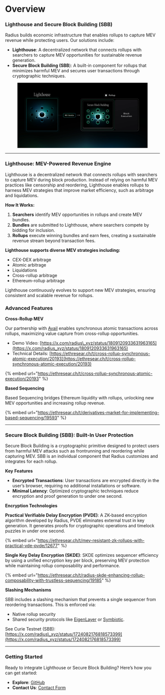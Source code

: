 # Overview

### Lighthouse and Secure Block Building (SBB)

Radius builds economic infrastructure that enables rollups to capture MEV revenue while protecting users. Our solutions include:

* **Lighthouse**: A decentralized network that connects rollups with searchers to capture MEV opportunities for sustainable revenue generation.
* **Secure Block Building (SBB**): A built-in component for rollups that minimizes harmful MEV and secures user transactions through cryptographic techniques.

<figure><img src=".gitbook/assets/image (24).png" alt=""><figcaption></figcaption></figure>

***

### Lighthouse: MEV-Powered Revenue Engine

Lighthouse is a decentralized network that connects rollups with searchers to capture MEV during block production. Instead of relying on harmful MEV practices like censorship and reordering, Lighthouse enables rollups to harness MEV strategies that improve market efficiency, such as arbitrage and liquidations.

**How It Works:**&#x20;

1. **Searchers** identify MEV opportunities in rollups and create MEV bundles.
2. **Bundles** are submitted to Lighthouse, where searchers compete by bidding for inclusion.
3. **Rollups** execute winning bundles and earn fees, creating a sustainable revenue stream beyond transaction fees.

**Lighthouse supports diverse MEV strategies including:**

* CEX-DEX arbitrage
* Atomic arbitrage
* Liquidations
* Cross-rollup arbitrage
* Ethereum-rollup arbitrage

Lighthouse continuously evolves to support new MEV strategies, ensuring consistent and scalable revenue for rollups.



### Advanced Features

**Cross-Rollup MEV**

Our partnership with [Avail](https://www.availproject.org/) enables synchronous atomic transactions across rollups, maximizing value capture from cross-rollup opportunities.

* Demo Video: [https://x.com/radius\_xyz/status/1809120933631963165](https://x.com/radius_xyz/status/1809120933631963165)
* Technical Details: [https://ethresear.ch/t/cross-rollup-synchronous-atomic-execution/20193](https://ethresear.ch/t/cross-rollup-synchronous-atomic-execution/20193)

{% embed url="https://ethresear.ch/t/cross-rollup-synchronous-atomic-execution/20193" %}

**Based Sequencing**

Based Sequencing bridges Ethereum liquidity with rollups, unlocking new MEV opportunities and increasing rollup revenue.

{% embed url="https://ethresear.ch/t/derivatives-market-for-implementing-based-sequencing/19593" %}

***

### Secure Block Building (SBB): Built-In User Protection

Secure Block Building is a cryptographic primitive designed to protect users from harmful MEV attacks such as frontrunning and reordering while capturing MEV. SBB is an individual component that Radius customizes and integrates for each rollup.

**Key** **Features**

* **Encrypted Transactions**: User transactions are encrypted directly in the user’s browser, requiring no additional installations or software.
* **Minimal Latency**: Optimized cryptographic techniques reduce encryption and proof generation to under one second.

**Encryption Technologies**

**Practical Verifiable Delay Encryption (PVDE)**: A ZK-based encryption algorithm developed by Radius, PVDE eliminates external trust in key generation. It generates proofs for cryptographic operations and timelock puzzles in under one second.

{% embed url="https://ethresear.ch/t/mev-resistant-zk-rollups-with-practical-vde-pvde/12677" %}

**Single Key Delay Encryption (SKDE)**: SKDE optimizes sequencer efficiency by using a unified encryption key per block, preserving MEV protection while maintaining rollup composability and performance.

{% embed url="https://ethresear.ch/t/radius-skde-enhancing-rollup-composability-with-trustless-sequencing/19185" %}

**Slashing Mechanisms**&#x20;

SBB includes a slashing mechanism that prevents a single sequencer from reordering transactions. This is enforced via:

* Native rollup security
* Shared security protocols like [EigenLayer](https://www.eigenlayer.xyz/) or [Symbiotic](https://symbiotic.fi/).



See Curie Testnet (SBB): [https://x.com/radius\_xyz/status/1724082176818573399](https://x.com/radius_xyz/status/1724082176818573399)

***

### Getting Started

Ready to integrate Lighthouse or Secure Block Building? Here’s how you can get started:

* **Explore**: [GitHub](https://github.com/radius_xyz)
* **Contact Us**: [Contact Form](https://www.theradius.xyz/contact)



